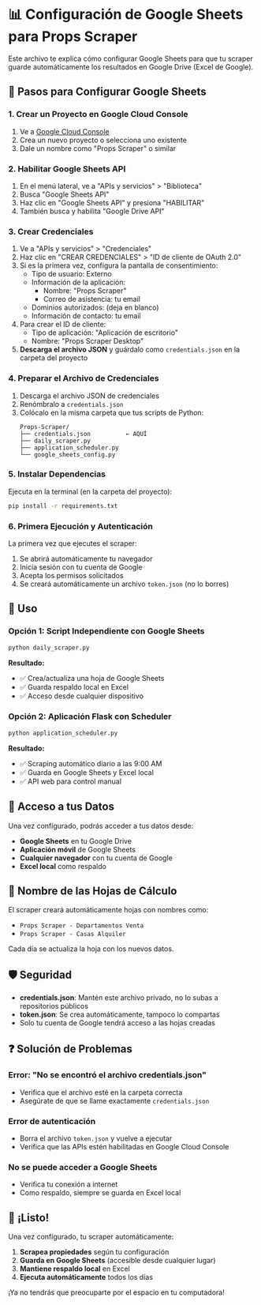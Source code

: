 # 📊 Configuración de Google Sheets para Props Scraper

Este archivo te explica cómo configurar Google Sheets para que tu scraper guarde automáticamente los resultados en Google Drive (Excel de Google).

## 🚀 Pasos para Configurar Google Sheets

### 1. Crear un Proyecto en Google Cloud Console

1. Ve a [Google Cloud Console](https://console.cloud.google.com/)
2. Crea un nuevo proyecto o selecciona uno existente
3. Dale un nombre como "Props Scraper" o similar

### 2. Habilitar Google Sheets API

1. En el menú lateral, ve a "APIs y servicios" > "Biblioteca"
2. Busca "Google Sheets API"
3. Haz clic en "Google Sheets API" y presiona "HABILITAR"
4. También busca y habilita "Google Drive API"

### 3. Crear Credenciales

1. Ve a "APIs y servicios" > "Credenciales"
2. Haz clic en "CREAR CREDENCIALES" > "ID de cliente de OAuth 2.0"
3. Si es la primera vez, configura la pantalla de consentimiento:
   - Tipo de usuario: Externo
   - Información de la aplicación:
     - Nombre: "Props Scraper"
     - Correo de asistencia: tu email
   - Dominios autorizados: (deja en blanco)
   - Información de contacto: tu email
4. Para crear el ID de cliente:
   - Tipo de aplicación: "Aplicación de escritorio"
   - Nombre: "Props Scraper Desktop"
5. **Descarga el archivo JSON** y guárdalo como `credentials.json` en la carpeta del proyecto

### 4. Preparar el Archivo de Credenciales

1. Descarga el archivo JSON de credenciales
2. Renómbralo a `credentials.json`
3. Colócalo en la misma carpeta que tus scripts de Python:
   ```
   Props-Scraper/
   ├── credentials.json          ← AQUÍ
   ├── daily_scraper.py
   ├── application_scheduler.py
   └── google_sheets_config.py
   ```

### 5. Instalar Dependencias

Ejecuta en la terminal (en la carpeta del proyecto):

```bash
pip install -r requirements.txt
```

### 6. Primera Ejecución y Autenticación

La primera vez que ejecutes el scraper:

1. Se abrirá automáticamente tu navegador
2. Inicia sesión con tu cuenta de Google
3. Acepta los permisos solicitados
4. Se creará automáticamente un archivo `token.json` (no lo borres)

## 🎯 Uso

### Opción 1: Script Independiente con Google Sheets

```bash
python daily_scraper.py
```

**Resultado:**
- ✅ Crea/actualiza una hoja de Google Sheets
- ✅ Guarda respaldo local en Excel
- ✅ Acceso desde cualquier dispositivo

### Opción 2: Aplicación Flask con Scheduler

```bash
python application_scheduler.py
```

**Resultado:**
- ✅ Scraping automático diario a las 9:00 AM
- ✅ Guarda en Google Sheets y Excel local
- ✅ API web para control manual

## 📱 Acceso a tus Datos

Una vez configurado, podrás acceder a tus datos desde:

- **Google Sheets** en tu Google Drive
- **Aplicación móvil** de Google Sheets
- **Cualquier navegador** con tu cuenta de Google
- **Excel local** como respaldo

## 🔗 Nombre de las Hojas de Cálculo

El scraper creará automáticamente hojas con nombres como:

- `Props Scraper - Departamentos Venta`
- `Props Scraper - Casas Alquiler`

Cada día se actualiza la hoja con los nuevos datos.

## 🛡️ Seguridad

- **credentials.json**: Mantén este archivo privado, no lo subas a repositorios públicos
- **token.json**: Se crea automáticamente, tampoco lo compartas
- Solo tu cuenta de Google tendrá acceso a las hojas creadas

## ❓ Solución de Problemas

### Error: "No se encontró el archivo credentials.json"
- Verifica que el archivo esté en la carpeta correcta
- Asegúrate de que se llame exactamente `credentials.json`

### Error de autenticación
- Borra el archivo `token.json` y vuelve a ejecutar
- Verifica que las APIs estén habilitadas en Google Cloud Console

### No se puede acceder a Google Sheets
- Verifica tu conexión a internet
- Como respaldo, siempre se guarda en Excel local

## 🎉 ¡Listo!

Una vez configurado, tu scraper automáticamente:

1. **Scrapea propiedades** según tu configuración
2. **Guarda en Google Sheets** (accesible desde cualquier lugar)
3. **Mantiene respaldo local** en Excel
4. **Ejecuta automáticamente** todos los días

¡Ya no tendrás que preocuparte por el espacio en tu computadora!
